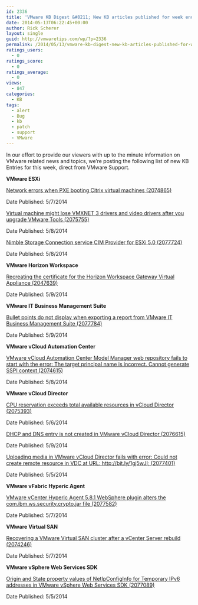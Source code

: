 ```yaml
---
id: 2336
title: 'VMware KB Digest &#8211; New KB articles published for week ending 5/10/14'
date: 2014-05-13T06:22:45+00:00
author: Rick Scherer
layout: single
guid: http://vmwaretips.com/wp/?p=2336
permalink: /2014/05/13/vmware-kb-digest-new-kb-articles-published-for-week-ending-51014/
ratings_users:
  - 0
ratings_score:
  - 0
ratings_average:
  - 0
views:
  - 847
categories:
  - KB
tags:
  - alert
  - Bug
  - kb
  - patch
  - support
  - VMware
---
```

In our effort to provide our viewers with up to the minute information on VMware related news and topics, we&#8217;re posting the following list of new KB Entries for this week, direct from VMware Support.

<!--more-->

**VMware ESXi**
  
[Network errors when PXE booting Citrix virtual machines (2074865)](http://bit.ly/RC6bu6)
  
Date Published: 5/7/2014
  
[Virtual machine might lose VMXNET 3 drivers and video drivers after you upgrade VMware Tools (2075755)](http://bit.ly/1gj5tNQ)
  
Date Published: 5/8/2014
  
[Nimble Storage Connection service CIM Provider for ESXi 5.0 (2077724)](http://bit.ly/RC6bu7)
  
Date Published: 5/8/2014

**VMware Horizon Workspace**
  
[Recreating the certificate for the Horizon Workspace Gateway Virtual Appliance (2047639)](http://bit.ly/1gj5tNT)
  
Date Published: 5/9/2014

**VMware IT Business Management Suite**
  
[Bullet points do not display when exporting a report from VMware IT Business Management Suite (2077784)](http://bit.ly/RC6dSu)
  
Date Published: 5/9/2014

**VMware vCloud Automation Center**
  
[VMware vCloud Automation Center Model Manager web repository fails to start with the error: The target principal name is incorrect. Cannot generate SSPI context (2074615)](http://bit.ly/RC6bKk)
  
Date Published: 5/8/2014

**VMware vCloud Director**
  
[CPU reservation exceeds total available resources in vCloud Director (2075393)](http://bit.ly/RC6bKl)
  
Date Published: 5/6/2014
  
[DHCP and DNS entry is not created in VMware vCloud Director (2076615)](http://bit.ly/1gj5wJC)
  
Date Published: 5/9/2014
  
[Uploading media in VMware vCloud Director fails with error: Could not create remote resource in VDC at URL: http://bit.ly/1gj5wJI; (2077401)](http://bit.ly/RC6dSw)
  
Date Published: 5/5/2014

**VMware vFabric Hyperic Agent**
  
[VMware vCenter Hyperic Agent 5.8.1 WebSphere plugin alters the com.ibm.ws.security.crypto.jar file (2077582)](http://bit.ly/1gj5tNZ)
  
Date Published: 5/7/2014

**VMware Virtual SAN**
  
[Recovering a VMware Virtual SAN cluster after a vCenter Server rebuild (2074246)](http://bit.ly/1gj5wJL)
  
Date Published: 5/7/2014

**VMware vSphere Web Services SDK**
  
[Origin and State property values of NetIpConfigInfo for Temporary IPv6 addresses in VMware vSphere Web Services SDK (2077089)](http://bit.ly/1gj5tO4)
  
Date Published: 5/5/2014
